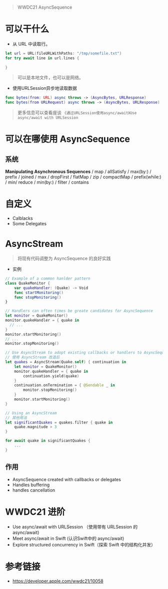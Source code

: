 > WWDC21 AsyncSequence

# 可以干什么

* 从 URL 中读取行。

```Swift
let url = URL(fileURLWithPaths: "/tmp/somefile.txt")
for try await line in url.lines {
  
}
```
> 可以是本地文件，也可以是网络。

* 使用URLSession异步地读取数据

```Swift
func bytes(from: URL) async throws -> (AsyncBytes, URLResponse)
func bytes(from URLRequest) async throws -> (AsyncBytes, URLResponse)
```
> 更多信息可以查看座谈 `《通过URLSession使用async/await》Use async/await with URLSession`

# 可以在哪使用 AsyncSequence

## 系统
**Manipulating Asynchronous Sequences** / map / allSatisfy / max(by:) / prefix / joined / max / dropFirst / flatMap / zip / compactMap / prefix(while:) / min/ reduce / min(by:) / filter / contains

# 自定义

* Calblacks
* Some Delegates

# AsyncStream 

> 将现有代码调整为 AsyncSequence 的良好实践

* 实例

```Swift
// Example of a common hanlder pattern
class QuakeMonitor {
    var quakeHandler: (Quake) -> Void
    func startMonitoring()
    func stopMonitoring()
}
```
```Swift
// Handlers can often times be greate candidates for AsyncSequence
let monitor = QuakeMonitor()
monitor.quakeHandler = { quake in
  // ...
}
monitor.startMonitoring()
// ...
monitor.stopMonitoring()
```
```Swift
// Use AsyncStream to adopt existing callbacks or handlers to AsyncSequence
// 使用 AsyncStream 改造后
let quakes = AsyncStream(Quake.self) { continuation in
    let monitor = QuakeMonitor()
    monitor.quakeHandler = { quake in
        continuation.yield(quake)
    }
    continuation.onTermination = { @Sendable _ in
        monitor.stopMonitoring()
    }
    monitor.startMonitoring()
}

// Using an AsyncStream
// 其他用法
let significantQuakes = quakes.filter { quake in
    quake.magnitude > 3
}

for await quake in significantQuakes {
    ...
}
```

## 作用

* AsyncSequence created with callbacks or delegates
* Handles buffering 
* handles cancellation

# WWDC21 进阶

* Use async/await with URLSession （使用带有 URLSession 的 async/await)
* Meet async/await in Swift (认识Swift中的 async/await)
* Explore structured concurrency in Swift（探索 Swift 中的结构化并发）


# 参考链接
* https://developer.apple.com/wwdc21/10058
